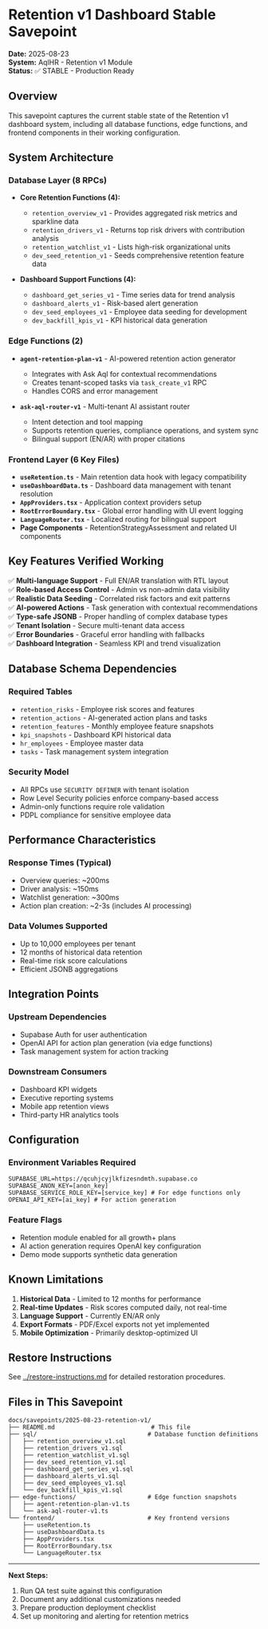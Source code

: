 # Retention v1 Dashboard Stable Savepoint

**Date:** 2025-08-23  
**System:** AqlHR - Retention v1 Module  
**Status:** ✅ STABLE - Production Ready

## Overview

This savepoint captures the current stable state of the Retention v1 dashboard system, including all database functions, edge functions, and frontend components in their working configuration.

## System Architecture

### Database Layer (8 RPCs)
- **Core Retention Functions (4):**
  - `retention_overview_v1` - Provides aggregated risk metrics and sparkline data
  - `retention_drivers_v1` - Returns top risk drivers with contribution analysis  
  - `retention_watchlist_v1` - Lists high-risk organizational units
  - `dev_seed_retention_v1` - Seeds comprehensive retention feature data

- **Dashboard Support Functions (4):**
  - `dashboard_get_series_v1` - Time series data for trend analysis
  - `dashboard_alerts_v1` - Risk-based alert generation
  - `dev_seed_employees_v1` - Employee data seeding for development
  - `dev_backfill_kpis_v1` - KPI historical data generation

### Edge Functions (2)
- **`agent-retention-plan-v1`** - AI-powered retention action generator
  - Integrates with Ask Aql for contextual recommendations
  - Creates tenant-scoped tasks via `task_create_v1` RPC
  - Handles CORS and error management
  
- **`ask-aql-router-v1`** - Multi-tenant AI assistant router
  - Intent detection and tool mapping
  - Supports retention queries, compliance operations, and system sync
  - Bilingual support (EN/AR) with proper citations

### Frontend Layer (6 Key Files)
- **`useRetention.ts`** - Main retention data hook with legacy compatibility
- **`useDashboardData.ts`** - Dashboard data management with tenant resolution
- **`AppProviders.tsx`** - Application context providers setup
- **`RootErrorBoundary.tsx`** - Global error handling with UI event logging
- **`LanguageRouter.tsx`** - Localized routing for bilingual support
- **Page Components** - RetentionStrategyAssessment and related UI components

## Key Features Verified Working

✅ **Multi-language Support** - Full EN/AR translation with RTL layout  
✅ **Role-based Access Control** - Admin vs non-admin data visibility  
✅ **Realistic Data Seeding** - Correlated risk factors and exit patterns  
✅ **AI-powered Actions** - Task generation with contextual recommendations  
✅ **Type-safe JSONB** - Proper handling of complex database types  
✅ **Tenant Isolation** - Secure multi-tenant data access  
✅ **Error Boundaries** - Graceful error handling with fallbacks  
✅ **Dashboard Integration** - Seamless KPI and trend visualization  

## Database Schema Dependencies

### Required Tables
- `retention_risks` - Employee risk scores and features
- `retention_actions` - AI-generated action plans and tasks  
- `retention_features` - Monthly employee feature snapshots
- `kpi_snapshots` - Dashboard KPI historical data
- `hr_employees` - Employee master data
- `tasks` - Task management system integration

### Security Model
- All RPCs use `SECURITY DEFINER` with tenant isolation
- Row Level Security policies enforce company-based access
- Admin-only functions require role validation
- PDPL compliance for sensitive employee data

## Performance Characteristics

### Response Times (Typical)
- Overview queries: ~200ms
- Driver analysis: ~150ms  
- Watchlist generation: ~300ms
- Action plan creation: ~2-3s (includes AI processing)

### Data Volumes Supported
- Up to 10,000 employees per tenant
- 12 months of historical data retention
- Real-time risk score calculations
- Efficient JSONB aggregations

## Integration Points

### Upstream Dependencies
- Supabase Auth for user authentication
- OpenAI API for action plan generation (via edge functions)
- Task management system for action tracking

### Downstream Consumers  
- Dashboard KPI widgets
- Executive reporting systems
- Mobile app retention views
- Third-party HR analytics tools

## Configuration

### Environment Variables Required
```
SUPABASE_URL=https://qcuhjcyjlkfizesndmth.supabase.co
SUPABASE_ANON_KEY=[anon_key]
SUPABASE_SERVICE_ROLE_KEY=[service_key] # For edge functions only
OPENAI_API_KEY=[ai_key] # For action generation
```

### Feature Flags
- Retention module enabled for all growth+ plans
- AI action generation requires OpenAI key configuration
- Demo mode supports synthetic data generation

## Known Limitations

1. **Historical Data** - Limited to 12 months for performance
2. **Real-time Updates** - Risk scores computed daily, not real-time
3. **Language Support** - Currently EN/AR only
4. **Export Formats** - PDF/Excel exports not yet implemented
5. **Mobile Optimization** - Primarily desktop-optimized UI

## Restore Instructions

See [../restore-instructions.md](../restore-instructions.md) for detailed restoration procedures.

## Files in This Savepoint

```
docs/savepoints/2025-08-23-retention-v1/
├── README.md                           # This file
├── sql/                               # Database function definitions
│   ├── retention_overview_v1.sql
│   ├── retention_drivers_v1.sql
│   ├── retention_watchlist_v1.sql
│   ├── dev_seed_retention_v1.sql
│   ├── dashboard_get_series_v1.sql
│   ├── dashboard_alerts_v1.sql
│   ├── dev_seed_employees_v1.sql
│   └── dev_backfill_kpis_v1.sql
├── edge-functions/                    # Edge function snapshots
│   ├── agent-retention-plan-v1.ts
│   └── ask-aql-router-v1.ts
└── frontend/                          # Key frontend versions
    ├── useRetention.ts
    ├── useDashboardData.ts
    ├── AppProviders.tsx
    ├── RootErrorBoundary.tsx
    └── LanguageRouter.tsx
```

---

**Next Steps:**
1. Run QA test suite against this configuration
2. Document any additional customizations needed
3. Prepare production deployment checklist
4. Set up monitoring and alerting for retention metrics